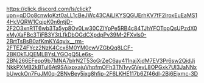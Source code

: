 https://click.discord.com/ls/click?upn=qDOo8cnwIoKzt0aLL1cBeJWc43CAiLlKYSQGUErhKV7fF2lroxEuEaMS14HcVQRW1CqjpK0n6ntjD-2F2O3xnR1T6wb3Ta5yp8Ov0Lw30CZlYpPe5RB4c84TJhYFOTppQsUPzdX0xMyXaFBc3TiFB3Y3tLfkDbOGdCXpdpPv39M-2FXvls0-2BrtTsBsB0afKmKY4qvix__rm-2FTEZ4FYcz2NzK4Ccx8M0YM0cwVZGbQq8LCF-2BKOkTJQEMLBYsLYGOgQ5Le6s-2BNj266EFepp9b7MNA7blrN2T53oGrZeC6ay411najXjdM7EV3Pr6sw2QidJjNkkPXMB2kBTul6At9SAixpxajuVhpfmOFh3TN1vyGVevL8OPGxk7UI3JaNNxbUwckOn7FuJM0q-2BNvBey5ixg8hfip-2F6LKHE117b6Zf46dl-2Bj6Ejxmc-3D
